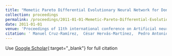 ```yaml
---
title: "Memetic Pareto Differential Evolutionary Neural Network for Donor-Recipient Matching in Liver Transplantation"
collection: proceedings
permalink: /proceedings/2011-01-01-Memetic-Pareto-Differential-Evolutionary-Neural-Network-for-Donor-Recipient-Matching-in-Liver-Transplantation
date: 2011-01-01
venue: 'Proceedings of 11th international conference on Artificial neural networks conference (IWANN&apos;11)'
citation: ' Manuel Cruz-Ramírez,  César Hervás-Martínez,  Pedro Antonio Gutiérrez,  Javier Briceño,  Manuel Mata, &quot;Memetic Pareto Differential Evolutionary Neural Network for Donor-Recipient Matching in Liver Transplantation.&quot; Proceedings of 11th international conference on Artificial neural networks conference (IWANN&amp;apos;11), Vol.II, 2011, pp.129-136.'
---
```

Use [Google Scholar](https://scholar.google.com/scholar?q=Memetic+Pareto+Differential+Evolutionary+Neural+Network+for+Donor+Recipient+Matching+in+Liver+Transplantation){:target="_blank"} for full citation